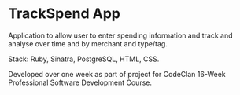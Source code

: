 # TrackSpend App

Application to allow user to enter spending information and track and analyse over time and by merchant and type/tag.

Stack: Ruby, Sinatra, PostgreSQL, HTML, CSS. 

Developed over one week as part of project for CodeClan 16-Week Professional Software Development Course.
